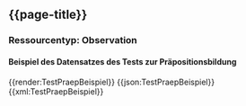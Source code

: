 ## {{page-title}}

### Ressourcentyp: Observation

#### Beispiel des Datensatzes des Tests zur Präpositionsbildung

<tabs>
    <tab title="Übersicht">      
        {{render:TestPraepBeispiel}}
    </tab>
    <tab title="JSON">
        {{json:TestPraepBeispiel}}
    </tab>
    <tab title="XML">
        {{xml:TestPraepBeispiel}}
    </tab>
</tabs>